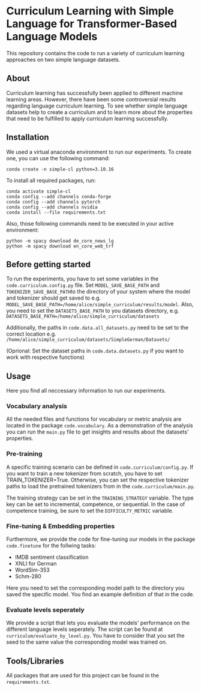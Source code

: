 # Curriculum Learning with Simple Language for Transformer-Based Language Models

This repository contains the code to run a variety of curriculum learning approaches on two simple language datasets.

## About

Curriculum learning has successfully been applied to different machine learning areas. However, there have been some controversial results regarding language curriculum learning. To see whether simple language datasets help to create a curriculum and to learn more about the properties that need to be fulfilled to apply curriculum learning successfully.

## Installation

We used a virtual anaconda environment to run our experiments. To create one, you can use the following command:

```console
conda create -n simple-cl python=3.10.16
```

To install all required packages, run:

```console
conda activate simple-cl
conda config --add channels conda-forge
conda config --add channels pytorch
conda config --add channels nvidia
conda install --file requirements.txt
```

Also, those following commands need to be executed in your active environment:

```console 
python -m spacy download de_core_news_lg
python -m spacy download en_core_web_trf
```
 

## Before getting started

To run the experiments, you have to set some variables in the ```code.curriculum.config.py``` file. Set ```MODEL_SAVE_BASE_PATH``` and ```TOKENIZER_SAVE_BASE_PATH```to the directory of your system where the model and tokenizer should get saved to e.g. ```MODEL_SAVE_BASE_PATH=/home/alice/simple_curriculum/results/model```.
Also, you need to set the ```DATASETS_BASE_PATH``` to you datasets directory, e.g. ```DATASETS_BASE_PATH=/home/alice/simple_curriculum/datasets```

Additionally, the paths in ```code.data.all_datasets.py``` need to be set to the correct location e.g. ```/home/alice/simple_curriculum/datasets/SimpleGerman/Datasets/```

(Oprional: Set the dataset paths in ```code.data.datasets.py``` if you want to work with respective functions)

## Usage

Here you find all neccessary information to run our experiments.

### Vocabulary analysis

All the needed files and functions for vocabulary or metric analysis are located in the package ```code.vocabulary```. As a demonstration of the analysis you can run the ```main.py``` file to get insights and results about the datasets' properties.

### Pre-training

A specific training scenario can be defined in ```code.curriculum/config.py```. If you want to train a new tokenizer from scratch, you have to set TRAIN_TOKENIZER=True. Otherwise, you can set the respective tokenizer paths to load the pretrained tokenizers from in the ```code.curriculum/main.py```.

The training strategy can be set in the ```TRAINING_STRATEGY``` variable. The type key can be set to incremental, competence, or sequential. In the case of competence training, be sure to set the ```DIFFICULTY_METRIC``` variable.

### Fine-tuning & Embedding properties
Furthermore, we provide the code for fine-tuning our models in the package ```code.finetune``` for the follwing tasks:
- IMDB sentiment classification
- XNLI for German
- WordSim-353
- Schm-280

Here you need to set the corresponding model path to the directory you saved the specific model. You find an example definition of that in the code.

### Evaluate levels seperately
We provide a script that lets you evaluate the models' performance on the different language levels seperately. The script can be found at ```curriculum/evaluate_by_level.py```. You have to consider that you set the seed to the same value the corresponding model was trained on.


## Tools/Libraries
All packages that are used for this project can be found in the ```requirements.txt```.
